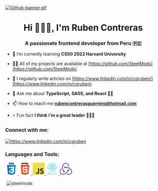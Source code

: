 [![Github-banner.gif](https://i.postimg.cc/4N1DghsB/Github-banner.gif)](https://postimg.cc/rKKnGsdr)
<h1 align="center">Hi 👨🏻‍💻, I'm Ruben Contreras</h1>
<h3 align="center">A passionate frontend developer from Peru 🇵🇪</h3>

- 🌱 I’m currently learning **CS50 2022 Harvard University**

- 👨‍💻 All of my projects are available at [https://github.com/SteelMods](https://github.com/SteelMods)

- 📝 I regularly write articles on [https://www.linkedin.com/in/cgruben/](https://www.linkedin.com/in/cgruben)

- 💬 Ask me about **TypeScript, SASS, and React 🐱‍🚀**

- 📫 How to reach me **rubencontrerasguerrero@hotmail.com**

- ⚡ Fun fact **I think i'm a great leader 🐱‍💻📢**

<h3 align="left">Connect with me:</h3>
<p align="left">
<a href="https://linkedin.com/in/https://www.linkedin.com/in/rub%c3%a9n-contreras-guerrero-70b6441a9/" target="blank"><img align="center" src="https://raw.githubusercontent.com/rahuldkjain/github-profile-readme-generator/master/src/images/icons/Social/linked-in-alt.svg" alt="https://www.linkedin.com/in/cgruben" height="30" width="40" /></a>
</p>

<h3 align="left">Languages and Tools:</h3>
<p align="left"> <a href="https://www.w3schools.com/css/" target="_blank" rel="noreferrer"> <img src="https://raw.githubusercontent.com/devicons/devicon/master/icons/css3/css3-original-wordmark.svg" alt="css3" width="40" height="40"/> </a> <a href="https://www.w3.org/html/" target="_blank" rel="noreferrer"> <img src="https://raw.githubusercontent.com/devicons/devicon/master/icons/html5/html5-original-wordmark.svg" alt="html5" width="40" height="40"/> </a> <a href="https://developer.mozilla.org/en-US/docs/Web/JavaScript" target="_blank" rel="noreferrer"> <img src="https://raw.githubusercontent.com/devicons/devicon/master/icons/javascript/javascript-original.svg" alt="javascript" width="40" height="40"/> </a> <a href="https://reactjs.org/" target="_blank" rel="noreferrer"> <img src="https://raw.githubusercontent.com/devicons/devicon/master/icons/react/react-original-wordmark.svg" alt="react" width="40" height="40"/> </a> <a href="https://redux.js.org" target="_blank" rel="noreferrer"> <img src="https://raw.githubusercontent.com/devicons/devicon/master/icons/redux/redux-original.svg" alt="redux" width="40" height="40"/> </a> </p>

<p>&nbsp;<img align="center" src="https://github-readme-stats.vercel.app/api?username=steelmods&show_icons=true&locale=en" alt="steelmods" /></p>
